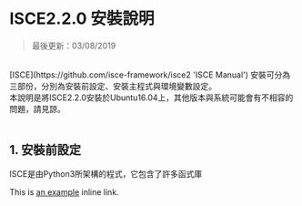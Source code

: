 # ISCE2.2.0 安裝說明

>最後更新：03/08/2019

<br>
 [ISCE](https://github.com/isce-framework/isce2 'ISCE Manual') 安裝可分為三部份，分別為安裝前設定、安裝主程式與環境變數設定。<br>
本說明是將ISCE2.2.0安裝於Ubuntu16.04上，其他版本與系統可能會有不相容的問題，請見諒。
<br><br>

## 1. 安裝前設定 
ISCE是由Python3所架構的程式，它包含了許多函式庫

This is [an example](http://example.com/ "Title") inline link.




